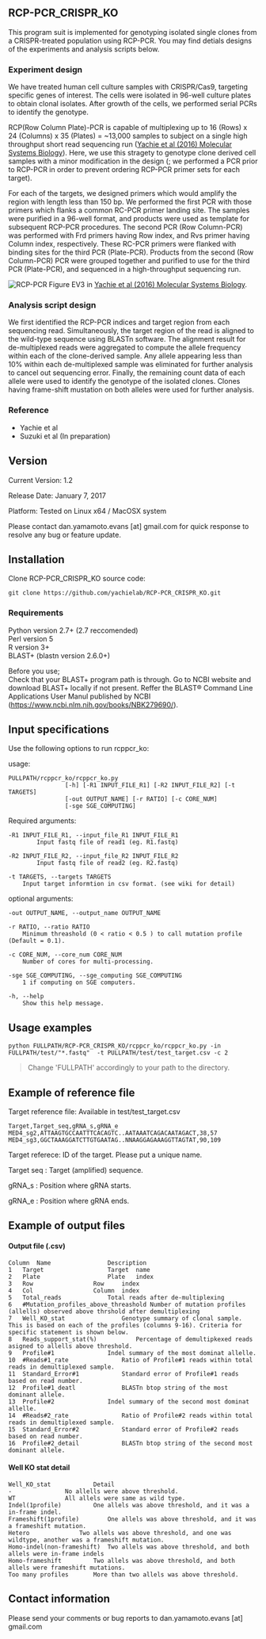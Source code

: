 ## RCP-PCR_CRISPR_KO
This program suit is implemented for genotyping isolated single clones from a CRISPR-treated population using RCP-PCR. 
You may find detials designs of the experiments and analysis scripts below.

### Experiment design
We have treated human cell culture samples with CRISPR/Cas9, targeting specific genes of interest. The cells were isolated in 96-well culture plates to obtain clonal isolates. After growth of the cells, we performed serial PCRs to identify the genotype.

RCP(Row Column Plate)-PCR is capable of multiplexing up to 16 (Rows) x 24 (Columns) x 35 (Plates) = ~13,000 samples to subject on a single high throughput short read sequencing run ([Yachie et al (2016) Molecular Systems Biology](http://msb.embopress.org/content/12/4/863)). Here, we use this stragety to genotype clone derived cell samples with a minor modification in the design (; we performed a PCR prior to RCP-PCR in order to prevent ordering RCP-PCR primer sets for each target).   

For each of the targets, we designed primers which would amplify the region with length less than 150 bp. We performed the first PCR with those primers which flanks a common RC-PCR primer landing site. The samples were purified in a 96-well format, and products were used as template for subsequent RCP-PCR procedures. 
The second PCR (Row Column-PCR) was performed with Frd primers having Row index, and Rvs primer having Column index, respectively. These RC-PCR primers were flanked with binding sites for the third PCR (Plate-PCR). Products from the second (Row Column-PCR) PCR were grouped together and purified to use for the third PCR (Plate-PCR), and sequenced in a high-throughput sequencing run. 
   
![RCP-PCR](https://www.embopress.org/cms/asset/fd513902-3d16-43ea-b723-fd3e602b8f59/msb156660-fig-0003ev-m.jpg)
Figure EV3 in [Yachie et al (2016) Molecular Systems Biology](http://msb.embopress.org/content/12/4/863).




### Analysis script design
We first identified the RCP-PCR indices and target region from each sequencing read. Simultaneously, the target region of the read is aligned to the wild-type sequence using BLASTn software. The alignment result for de-multiplexed reads were aggregated to compute the allele frequency within each of the clone-derived sample. Any allele appearing less than 10% within each de-multiplexed sample was eliminated for further analysis to cancel out sequencing error. Finally, the remaining count data of each allele were used to identify the genotype of the isolated clones. Clones having frame-shift mustation on both alleles were used for further analysis. 

### Reference
- Yachie et al
- Suzuki et al (In preparation)
    


## Version

Current Version: 1.2

Release Date: January 7, 2017

Platform: Tested on Linux x64 / MacOSX system

Please contact dan.yamamoto.evans [at] gmail.com for quick response to resolve any bug or feature update.

## Installation

Clone RCP-PCR_CRISPR_KO source code: 

    git clone https://github.com/yachielab/RCP-PCR_CRISPR_KO.git


### Requirements
Python version 2.7+ (2.7 reccomended)   
Perl version 5  
R version 3+   
BLAST+ (blastn version 2.6.0+)  

Before you use;  
Check that your BLAST+ program path is through. Go to NCBI website and download BLAST+ locally if not present. Reffer the BLAST® Command Line Applications User Manul published by NCBI (https://www.ncbi.nlm.nih.gov/books/NBK279690/).  

## Input specifications

Use the following options to run rcppcr_ko:

usage:  


    PULLPATH/rcppcr_ko/rcppcr_ko.py  
                    [-h] [-R1 INPUT_FILE_R1] [-R2 INPUT_FILE_R2] [-t TARGETS]  
                    [-out OUTPUT_NAME] [-r RATIO] [-c CORE_NUM]  
                    [-sge SGE_COMPUTING]    


Required arguments:  

	-R1 INPUT_FILE_R1, --input_file_R1 INPUT_FILE_R1    
			Input fastq file of read1 (eg. R1.fastq)  
    
	-R2 INPUT_FILE_R2, --input_file_R2 INPUT_FILE_R2   
        	Input fastq file of read2 (eg. R2.fastq)  
    
	-t TARGETS, --targets TARGETS   
		Input target informtion in csv format. (see wiki for detail)  
    
optional arguments:  

	-out OUTPUT_NAME, --output_name OUTPUT_NAME   
   
	-r RATIO, --ratio RATIO    
		Minimum threashold (0 < ratio < 0.5 ) to call mutation profile (Default = 0.1).   
      
	-c CORE_NUM, --core_num CORE_NUM   
		Number of cores for multi-processing.  
        
	-sge SGE_COMPUTING, --sge_computing SGE_COMPUTING   
		1 if computing on SGE computers.  
        
	-h, --help    
		Show this help message.  


## Usage examples
    python FULLPATH/RCP-PCR_CRISPR_KO/rcppcr_ko/rcppcr_ko.py -in FULLPATH/test/"*.fastq"  -t PULLPATH/test/test_target.csv -c 2    
>Change 'FULLPATH' accordingly to your path to the directory.


## Example of reference file
Target reference file: Available in test/test_target.csv

    Target,Target_seq,gRNA_s,gRNA_e
    MED4_sg2,ATTAAGTGCCAATTTCACAGTC..AATAAATCAGACAATAGACT,38,57
    MED4_sg3,GGCTAAAGGATCTTGTGAATAG..NNAAGGAGAAAGGTTAGTAT,90,109


Target referece: ID of the target. Please put a unique name.

Target seq     : Target (amplified) sequence. 

gRNA_s         : Position where gRNA starts.

gRNA_e         : Position where gRNA ends.



## Example of output files

#### Output file (.csv)

    Column	Name				Description
    1	Target					Target 	name 
    2	Plate					Plate 	index
    3	Row					Row 	index
    4	Col					Column 	index
    5	Total_reads				Total reads after de-multiplexing
    6	#Mutation_profiles_above_threashold	Number of mutation profiles (allells) observed above thrshold after demultiplexing
    7	Well_KO_stat				Genotype summary of clonal sample. This is based on each of the profiles (columns 9-16). Criteria for specific statement is shown below.
    8	Reads_support_stat(%)			Percentage of demultipkexed reads asigned to allells above threshold. 
    9	Profile#1				Indel summary of the most dominat allelle.
    10	#Reads#1_rate				Ratio of Profile#1 reads within total reads in demultiplexed sample.
    11	Standard_Error#1			Standard error of Profile#1 reads based on read number.
    12	Profile#1_deatl				BLASTn btop string of the most dominant allele.
    13	Profile#2				Indel summary of the second most dominat allelle.
    14	#Reads#2_rate				Ratio of Profile#2 reads within total reads in demultiplexed sample.
    15	Standard_Error#2			Standard error of Profile#2 reads based on read number.
    16	Profile#2_detail			BLASTn btop string of the second most dominant allele.


#### Well KO stat detail

    Well_KO_stat			Detail
    -				No allells were above threshold.
    WT				All allels were same as wild type.
    Indel(1profile)			One allels was above threshold, and it was a in-frame indel.
    Frameshift(1profile)		One allels was above threshold, and it was a frameshift mutation.
    Hetero				Two allels was above threshold, and one was wildtype, another was a frameshift mutation.
    Homo-indel(non-frameshift)	Two allels was above threshold, and both allels were in-frame indels
    Homo-frameshift			Two allels was above threshold, and both allels were frameshift mutations.
    Too many profiles		More than two allels was above threshold.




## Contact information

Please send your comments or bug reports to dan.yamamoto.evans [at] gmail.com  

